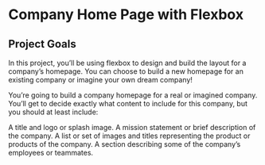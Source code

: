 # Company Home Page with Flexbox

## Project Goals

In this project, you’ll be using flexbox to design and build the layout for a company’s homepage. You can choose to build a new homepage for an existing company or imagine your own dream company!​

You’re going to build a company homepage for a real or imagined company. You’ll get to decide exactly what content to include for this company, but you should at least include:

A title and logo or splash image.
A mission statement or brief description of the company.
A list or set of images and titles representing the product or products of the company.
A section describing some of the company’s employees or teammates.
